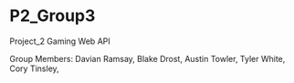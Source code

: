 # P2_Group3
Project_2 Gaming Web API

Group Members: 
Davian Ramsay,
Blake Drost,
Austin Towler,
Tyler White,
Cory Tinsley,
